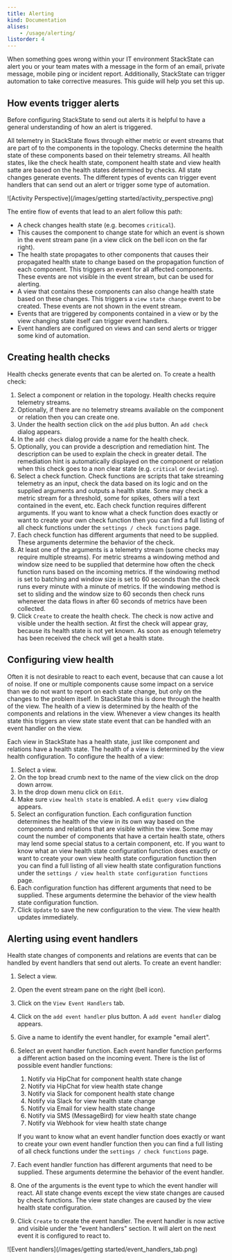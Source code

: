 ```yaml
---
title: Alerting
kind: Documentation
alises:
    - /usage/alerting/
listorder: 4
---
```


When something goes wrong within your IT environment StackState can alert you or your team mates with a message in the form of an email, private message, mobile ping or incident report. Additionally, StackState can trigger automation to take corrective measures. This guide will help you set this up.

## How events trigger alerts

Before configuring StackState to send out alerts it is helpful to have a general understanding of how an alert is triggered.

All telemetry in StackState flows through either metric or event streams that are part of to the components in the topology. Checks determine the health state of these components based on their telemetry streams. All health states, like the check health state, component health state and view health satte are based on the health states determined by checks. All state changes generate events. The different types of events can trigger event handlers that can send out an alert or trigger some type of automation.

![Activity Perspective](/images/getting started/activity_perspective.png)

The entire flow of events that lead to an alert follow this path:

 * A check changes health state (e.g. becomes `critical`).
 * This causes the component to change state for which an event is shown in the event stream pane (in a view click on the bell icon on the far right).
 * The health state propagates to other components that causes their propagated health state to change based on the propagation function of each component. This triggers an event for all affected components. These events are not visible in the event stream, but can be used for alerting.
 * A view that contains these components can also change health state based on these changes. This triggers a `view state change` event to be created. These events are not shown in the event stream.
 * Events that are triggered by components contained in a view or by the view changing state itself can trigger event handlers.
 * Event handlers are configured on views and can send alerts or trigger some kind of automation.

## Creating health checks

Health checks generate events that can be alerted on. To create a health check:

 1. Select a component or relation in the topology. Health checks require telemetry streams.
 1. Optionally, if there are no telemetry streams available on the component or relation then you can create one.
 1. Under the health section click on the `add` plus button. An `add check` dialog appears.
 1. In the `add check` dialog provide a name for the health check.
 1. Optionally, you can provide a description and remediation hint. The description can be used to explain the check in greater detail. The remediation hint is automatically displayed on the component or relation when this check goes to a non clear state (e.g. `critical` or `deviating`).
 1. Select a check function. Check functions are scripts that take streaming telemetry as an input, check the data based on its logic and on the supplied arguments and outputs a health state. Some may check a metric stream for a threshold, some for spikes, others will a text contained in the event, etc. Each check function requires different arguments. If you want to know what a check function does exactly or want to create your own check function then you can find a full listing of all check functions under the `settings / check functions` page.
 1. Each check function has different arguments that need to be supplied. These arguments determine the behavior of the check.
 1. At least one of the arguments is a telemetry stream (some checks may require multiple streams). For metric streams a windowing method and window size need to be supplied that determine how often the check function runs based on the incoming metrics. If the windowing method is set to batching and window size is set to 60 seconds than the check runs every minute with a minute of metrics. If the windowing method is set to sliding and the window size to 60 seconds then check runs whenever the data flows in after 60 seconds of metrics have been collected.
 1. Click `Create` to create the health check. The check is now active and visible under the health section. At first the check will appear gray, because its health state is not yet known. As soon as enough telemetry has been received the check will get a health state.

## Configuring view health

Often it is not desirable to react to each event, because that can cause a lot of noise. If one or multiple components cause some impact on a service than we do not want to report on each state change, but only on the changes to the problem itself. In StackState this is done through the health of the view. The health of a view is determined by the health of the components and relations in the view. Whenever a view changes its health state this triggers an view state state event that can be handled with an event handler on the view.

Each view in StackState has a health state, just like component and relations have a health state. The health of a view is determined by the view health configuration. To configure the health of a view:

1. Select a view.
1. On the top bread crumb next to the name of the view click on the drop down arrow.
1. In the drop down menu click on `Edit`.
1. Make sure `view health state` is enabled. A `edit query view` dialog appears.
1. Select an configuration function. Each configuration function determines the health of the view in its own way based on the components and relations that are visible within the view. Some may count the number of components that have a certain health state, others may lend some special status to a certain component, etc. If you want to know what an view health state configuration function does exactly or want to create your own view health state configuration function then you can find a full listing of all view health state configuration functions under the `settings / view health state configuration functions` page.
1. Each configuration function has different arguments that need to be supplied. These arguments determine the behavior of the view health state configuration function.
1. Click `Update` to save the new configuration to the view. The view health updates immediately.

## Alerting using event handlers

Health state changes of components and relations are events that can be handled by event handlers that send out alerts. To create an event handler:

 1. Select a view.
 1. Open the event stream pane on the right (bell icon).
 1. Click on the `View Event Handlers` tab.
 1. Click on the `add event handler` plus button. A `add event handler` dialog appears.
 1. Give a name to identify the event handler, for example "email alert".
 1. Select an event handler function. Each event handler function performs a different action based on the incoming event. There is the list of possible event handler functions:
    1. Notify via HipChat for component health state change
    1. Notify via HipChat for view health state change
    1. Notify via Slack for component health state change
    1. Notify via Slack for view health state change
    1. Notify via Email for view health state change
    1. Notify via SMS (MessageBird) for view health state change
    1. Notify via Webhook for view health state change

    If you want to know what an event handler function does exactly or want to create your own event handler function then you can find a full listing of all check functions under the `settings / check functions` page.
 1. Each event handler function has different arguments that need to be supplied. These arguments determine the behavior of the event handler.
 1. One of the arguments is the event type to which the event handler will react. All state change events except the view state changes are caused by check functions. The view state changes are caused by the view health state configuration.
 1. Click `Create` to create the event handler. The event handler is now active and visible under the "event handlers" section. It will alert on the next event it is configured to react to.

![Event handlers](/images/getting started/event_handlers_tab.png)
